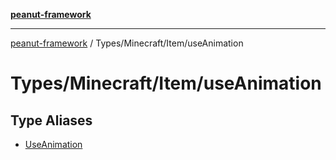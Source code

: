 [**peanut-framework**](../../../../README.md)

***

[peanut-framework](../../../../modules.md) / Types/Minecraft/Item/useAnimation

# Types/Minecraft/Item/useAnimation

## Type Aliases

- [UseAnimation](type-aliases/UseAnimation.md)
